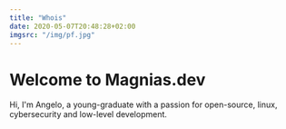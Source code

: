 ```yaml
---
title: "Whois"
date: 2020-05-07T20:48:28+02:00
imgsrc: "/img/pf.jpg"
---
```


# Welcome to Magnias.dev
Hi, I'm Angelo, a young-graduate with a passion for open-source, linux, cybersecurity and low-level development.
